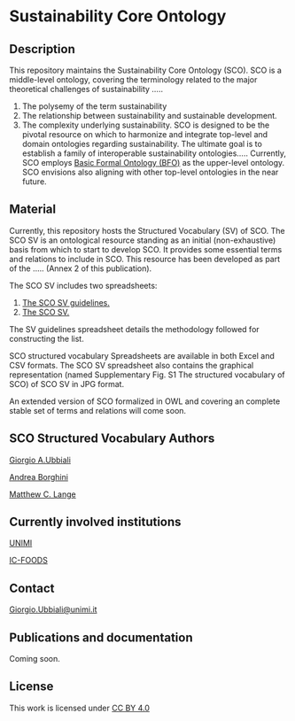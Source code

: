 # Sustainability Core Ontology

## Description

This repository maintains the Sustainability Core Ontology (SCO). SCO is a middle-level ontology, covering the terminology related to the major theoretical challenges of sustainability …..
1) The polysemy of the term sustainability
2) The relationship between sustainability and sustainable development.
3) The complexity underlying sustainability. 
SCO is designed to be the pivotal resource on which to harmonize and integrate top-level and domain ontologies regarding sustainability. The ultimate goal is to establish a family of interoperable sustainability ontologies….. Currently, SCO employs [Basic Formal Ontology (BFO)](https://github.com/BFO-ontology/BFO-2020) as the upper-level ontology. SCO envisions also aligning with other top-level ontologies in the near future.


## Material

Currently, this repository hosts the Structured Vocabulary (SV) of SCO. The SCO SV is an ontological resource standing as an initial (non-exhaustive) basis from which to start to develop SCO. It provides some essential terms and relations to include in SCO. This resource has been developed as part of the ….. (Annex 2 of this publication).

The SCO SV includes two spreadsheets: 

1) [The SCO SV guidelines.](https://github.com/gioUbbiali/Sustainability-Core-Ontology/tree/main/SCO%20SV%20guidelines)
2) [The SCO SV.](https://github.com/gioUbbiali/Sustainability-Core-Ontology/tree/main/SCO%20SV%20guidelines) 

The SV guidelines spreadsheet details the methodology followed for constructing the list.

SCO structured vocabulary Spreadsheets are available in both Excel and CSV formats. The SCO SV spreadsheet also contains the graphical representation (named Supplementary Fig. S1 The structured vocabulary of SCO) of SCO SV in JPG format.


An extended version of SCO formalized in OWL and covering an complete stable set of terms and relations will come soon.


##  SCO Structured Vocabulary Authors  

[Giorgio A.Ubbiali](https://orcid.org/0000-0001-7872-1770)

[Andrea Borghini](https://orcid.org/0000-0002-2239-1482)

[Matthew C. Lange](https://orcid.org/0000-0002-6148-7962)


## Currently involved institutions

[UNIMI](https://www.unimi.it/it)

[IC-FOODS](https://www.ic-foods.org/)


## Contact

Giorgio.Ubbiali@unimi.it


## Publications and documentation

Coming soon.


## License
This work is licensed under [CC BY 4.0 ](https://creativecommons.org/licenses/by/4.0/)

